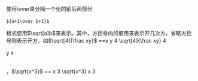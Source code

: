 


使用\over来分隔一个组的前后两部分

`${a+1\over b+1}$ `
​	

根式使用$\sqrt[a]b$来表示。其中，方括号内的值用来表示开几次方，省略方括号则表示开方，如$\sqrt[4]{\frac xy}$ ==x y 4 \sqrt[4]{\frac xy} 
4
  
y
x
​	
 
​	
  ，$\sqrt{x^3}$ == x 3 \sqrt{x^3} 
x 
3
 
​